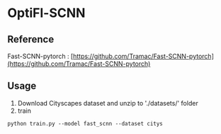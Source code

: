 # OptiFl-SCNN
## Reference
Fast-SCNN-pytorch : [https://github.com/Tramac/Fast-SCNN-pytorch](https://github.com/Tramac/Fast-SCNN-pytorch)

## Usage
1. Download Cityscapes dataset and unzip to './datasets/' folder
2. train
```
python train.py --model fast_scnn --dataset citys
```
